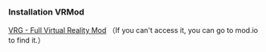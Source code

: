 ### Installation VRMod
[VRG - Full Virtual Reality Mod](https://mod.io/g/drg/m/vrg) （If you can't access it, you can go to mod.io to find it.）
